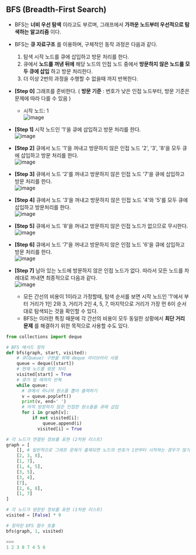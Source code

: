 ## BFS (Breadth-First Search)

* BFS는 **너비 우선 탐색** 이라고도 부르며, 그래프에서 **가까운 노드부터 우선적으로 탐색하는 알고리즘** 이다.
* BFS는 **큐 자료구조** 를 이용하며, 구체적인 동작 과정은 다음과 같다.
  1. 탐색 시작 노드를 큐에 삽입하고 방문 처리를 한다.
  2. 큐에서 **노드를 꺼낸 뒤에** 해당 노드의 인접 노드 중에서 **방문하지 않은 노드를 모두 큐에 삽입** 하고 방문 처리한다.
  3. 더 이상 2번의 과정을 수행할 수 없을때 까지 반복한다.

* **[Step 0]** 그래프를 준비한다. ( **방문 기준** : 번호가 낮은 인접 노드부터, 방문 기준은 문제에 따라 다를 수 있음 )
  * 시작 노드: 1  
  ![image](https://user-images.githubusercontent.com/78528903/180001196-3f602dca-e9e7-4724-89a3-6bba25acd282.png)

* **[Step 1]** 시작 노드인 '1'을 큐에 삽입하고 방문 처리를 한다.  
![image](https://user-images.githubusercontent.com/78528903/180001257-59b7df4c-b008-49ff-89f8-b4b62ed51017.png)

* **[Step 2]** 큐에서 노드 '1'을 꺼내고 방문하지 않은 인접 노드 '2', '3', '8'을 모두 큐에 삽입하고 방문 처리를 한다.  
![image](https://user-images.githubusercontent.com/78528903/180001303-de8becac-54fc-4d35-9e9b-0d6b339c4d95.png)

* **[Step 3]** 큐에서 노드 '2'를 꺼내고 방문하지 않은 인접 노드 '7'을 큐에 삽입하고 방문 처리를 한다.  
![image](https://user-images.githubusercontent.com/78528903/180001319-b2fd3da2-a1f8-4007-9d73-e180f859ecbb.png)

* **[Step 4]** 큐에서 노드 '3'을 꺼내고 방문하지 않은 인접 노드 '4'와 '5'를 모두 큐에 삽입하고 방문처리를 한다.  
![image](https://user-images.githubusercontent.com/78528903/180001336-f1a9fba7-42a1-41aa-998c-81a383faf7ef.png)

* **[Step 5]** 큐에서 노드 '8'을 꺼내고 방문하지 않은 인접 노드가 없으므로 무시한다.  
![image](https://user-images.githubusercontent.com/78528903/180001351-cabd1418-322b-4a52-9848-e03b93e02671.png)

* **[Step 6]** 큐에서 노드 '7'을 꺼내고 방문하지 않은 인접 노드 '6'을 큐에 삽입하고 방문 처리를 한다.  
![image](https://user-images.githubusercontent.com/78528903/180001375-2e743af2-b081-4253-b1cc-0b136d8471ec.png)

* **[Step 7]** 남아 있는 노드에 방문하지 않은 인접 노드가 없다. 따라서 모든 노드를 차례대로 꺼내면 최종적으로 다음과 같다.  
![image](https://user-images.githubusercontent.com/78528903/180001908-5901104d-c8a2-4dc7-98f4-2c11309d4fca.png)
  * 모든 간선의 비용이 1이라고 가정할때, 탐색 순서를 보면 시작 노드인 '1'에서 부터 거리가 1인 2와 3, 거리가 2인 4, 5, 7, 마지막으로 거리가 가장 먼 6이 순서대로 탐색되는 것을 확인할 수 있다.
  * BFS는 이러한 특징 때문에 각 간선의 비용이 모두 동일한 상황에서 **최단 거리 문제** 를 해결하기 위한 목적으로 사용할 수도 있다.

```python
from collections import deque

# BFS 메서드 정의
def bfs(graph, start, visited):
    # 큐(Queue) 구현을 위해 deque 라이브러리 사용
    queue = deque([start])
    # 현재 노드를 방문 처리
    visited[start] = True
    # 큐가 빌 때까지 반복
    while queue:
      # 큐에서 하나의 원소를 뽑아 출력하기
      v = queue.popleft()
      print(v, end=' ')
      # 아직 방문하지 않은 인접한 원소들을 큐에 삽입
      for i in graph[v]:
          if not visited[i]:
    	      queue.append(i)
            visited[i] = True

# 각 노드가 연결된 정보를 표현 (2차원 리스트)
graph = [
    [], # 일반적으로 그래프 문제가 출제되면 노드의 번호가 1번부터 시작하는 경우가 많기 때문에 index 0에 대한 내용은 비워두자
    [2, 3, 8],
    [1, 7],
    [1, 4, 5],
    [3, 5],
    [3, 4],
    [7],
    [2, 6, 8],
    [1, 7]
]

# 각 노드가 방문된 정보를 표현 (1차원 리스트)
visited = [False] * 9

# 정의된 DFS 함수 호출
bfs(graph, 1, visited)

>>>
1 2 3 8 7 4 5 6
```
